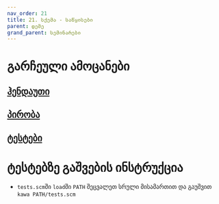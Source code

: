 ```yaml
---
nav_order: 21
title: 21. სქემა - საწყისები
parent: დემე
grand_parent: სემინარები
---
```


# გარჩეული ამოცანები

## [ჰენდაუთი](../../../../handouts/29-Introduction-To-Scheme.pdf)

## [პირობა](../../../../exercises/scheme/basics/README.md)

## [ტესტები](../../../../exercises/scheme/basics/tests.scm)

# ტესტებზე გაშვების ინსტრუქცია

- `tests.scm`ში `load`ში `PATH` შეცვალეთ სრული მისამართით და გაუშვით `kawa PATH/tests.scm`
